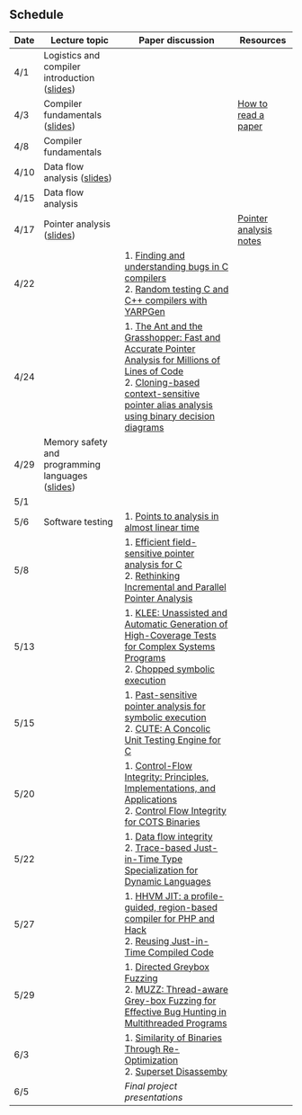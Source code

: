 ## Schedule

| **Date** | **Lecture topic** | **Paper discussion** | **Resources** |
|----------|-------------------|----------------------|---------------|
| 4/1  | Logistics and compiler introduction ([slides](slides/1_logistics_compiler_intro.pptx))  | |  |
| 4/3  | Compiler fundamentals ([slides](slides/2_compiler_fundamentals.pptx))                | |  [How to read a paper](https://web.stanford.edu/class/ee384m/Handouts/HowtoReadPaper.pdf) |
| 4/8  | Compiler fundamentals                 | |  |
| 4/10 | Data flow analysis ([slides](slides/3_data_flow_analysis.pptx)) | |  | 
| 4/15 | Data flow analysis                    | |  |
| 4/17 | Pointer analysis ([slides](slides/4_pointer_analysis.pptx))                     | | [Pointer analysis notes](https://yanniss.github.io/points-to-tutorial15.pdf)|
| 4/22 |                                       | 1. [Finding and understanding bugs in C compilers](https://dl.acm.org/doi/10.1145/1993316.1993532) <br/> 2. [Random testing C and C++ compilers with YARPGen](https://dl.acm.org/doi/10.1145/3428264)|  | 
| 4/24 |                                       |  1. [The Ant and the Grasshopper: Fast and Accurate Pointer Analysis for Millions of Lines of Code](https://www.cs.utexas.edu/~lin/papers/pldi07.pdf) <br/> 2. [Cloning-based context-sensitive pointer alias analysis using binary decision diagrams](https://dl.acm.org/doi/10.1145/996841.996859) | |
| 4/29 | Memory safety and programming languages ([slides](slides/5_memory_safety.pptx)) |  | |
| 5/1  |  | | | 
| 5/6  | Software testing | 1. [Points to analysis in almost linear time](https://dl.acm.org/doi/10.1145/237721.237727) | | 
| 5/8  |                                       | 1. [Efficient field-sensitive pointer analysis for C](https://dl.acm.org/doi/10.1145/1290520.1290524) <br/> 2. [Rethinking Incremental and Parallel Pointer Analysis](https://dl.acm.org/doi/10.1145/3293606) | |
| 5/13 |                                       | 1. [KLEE: Unassisted and Automatic Generation of High-Coverage Tests for Complex Systems Programs](https://llvm.org/pubs/2008-12-OSDI-KLEE.pdf) <br/> 2. [Chopped symbolic execution](https://dl.acm.org/doi/10.1145/3180155.3180251) | |
| 5/15 |                                       | 1. [Past-sensitive pointer analysis for symbolic execution](https://dl.acm.org/doi/10.1145/3368089.3409698) <br/> 2. [CUTE: A Concolic Unit Testing Engine for C](https://dl.acm.org/doi/10.1145/1095430.1081750) | |
| 5/20 |                                       | 1. [Control-Flow Integrity: Principles, Implementations, and Applications](https://www.cs.columbia.edu/~suman/secure_sw_devel/p340-abadi.pdf) <br/> 2. [Control Flow Integrity for COTS Binaries](https://www.usenix.org/conference/usenixsecurity13/technical-sessions/presentation/zhang) | | 
| 5/22 |                                       | 1. [Data flow integrity](https://www.usenix.org/legacy/event/osdi06/tech/full_papers/castro/castro.pdf) <br/> 2. [Trace-based Just-in-Time Type Specialization for Dynamic Languages](https://dl.acm.org/doi/10.1145/1543135.1542528) | | 
| 5/27 |                                       | 1. [HHVM JIT: a profile-guided, region-based compiler for PHP and Hack](https://dl.acm.org/doi/10.1145/3192366.3192374) <br/> 2. [Reusing Just-in-Time Compiled Code](https://dl.acm.org/doi/10.1145/3622839) | | 
| 5/29 |                                       | 1. [Directed Greybox Fuzzing](https://dl.acm.org/doi/10.1145/3133956.3134020) <br/> 2. [MUZZ: Thread-aware Grey-box Fuzzing for Effective Bug Hunting in Multithreaded Programs](https://www.usenix.org/conference/usenixsecurity20/presentation/chen-hongxu)  | | 
| 6/3  |                                       | 1. [Similarity of Binaries Through Re-Optimization](https://dl.acm.org/doi/abs/10.1145/3140587.3062387) <br/> 2. [Superset Disassemby](https://personal.utdallas.edu/~hamlen/bauman18ndss.pdf) | | 
| 6/5  |                                       | _Final project presentations_| |

